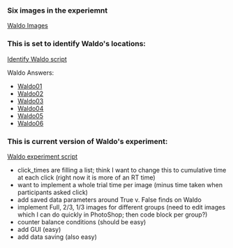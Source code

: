 ### Six images in the experiemnt
[Waldo Images](https://github.com/KelseyBrick/PSYCHO-403-Fall-2022/tree/main/Experiment/images)

### This is set to identify Waldo's locations:
[Identify Waldo script](https://github.com/KelseyBrick/PSYCHO-403-Fall-2022/blob/main/Experiment/identifyWaldo_V2.py)

Waldo Answers: 
* [Waldo01](https://www.deviantart.com/where-is-waldo-wally/art/Where-s-Waldo-Book-1-Scene-2-789863105)
* [Waldo02](https://www.deviantart.com/where-is-waldo-wally/art/Where-s-Waldo-Book-1-Scene-3-789863397)
* [Waldo03](https://www.deviantart.com/where-is-waldo-wally/art/Where-s-Waldo-Book-1-Scene-7-789864742)
* [Waldo04](https://www.deviantart.com/where-is-waldo-wally/art/Where-s-Waldo-In-Hollywood-Book-4-Scene-11-462458877)
* [Waldo05](https://www.deviantart.com/where-is-waldo-wally/art/Where-s-Waldo-Now-Book-2-Scene-12-462401664)
* [Waldo06](https://www.deviantart.com/where-is-waldo-wally/art/Where-s-Waldo-The-Wonder-Book-Book-5-S2-464390635)

### This is current version of Waldo's experiment:
[Waldo experiment script](https://github.com/KelseyBrick/PSYCHO-403-Fall-2022/blob/main/Experiment/waldoExp_v3.py)

* click_times are filling a list; think I want to change this to cumulative time at each click (right now it is more of an RT time)
* want to implement a whole trial time per image (minus time taken when participants asked click)
* add saved data parameters around True v. False finds on Waldo
* implement Full, 2/3, 1/3 images for different groups (need to edit images which I can do quickly in PhotoShop; then code block per group?) 
* counter balance conditions (should be easy)
* add GUI (easy)
* add data saving (also easy)
